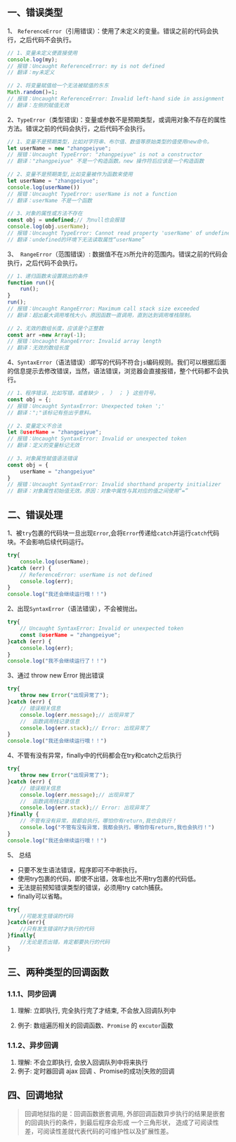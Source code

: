 ## 一、错误类型 

1、 `ReferenceError`（引用错误）：使用了未定义的变量。错误之前的代码会执行，之后代码不会执行。

```javascript
// 1、变量未定义便直接使用
console.log(my);
// 报错：Uncaught ReferenceError: my is not defined
// 翻译：my未定义
  
// 2、将变量赋值给一个无法被赋值的东东
Math.random()=1;
// 报错：Uncaught ReferenceError: Invalid left-hand side in assignment
// 翻译：左侧的赋值无效
```

2、`TypeError`（类型错误)：变量或参数不是预期类型，或调用对象不存在的属性方法。错误之前的代码会执行，之后代码不会执行。

```javascript
// 1、变量不是预期类型，比如对字符串、布尔值、数值等原始类型的值使用new命令。
let userName = new "zhangpeiyue";
// 报错：Uncaught TypeError: "zhangpeiyue" is not a constructor
// 翻译："zhangpeiyue" 不是一个构造函数。new 操作符后应该是一个构造函数
  
// 2、变量不是预期类型,比如变量被作为函数来使用
let userName = "zhangpeiyue";
console.log(userName())
// 报错：Uncaught TypeError: userName is not a function
// 翻译：userName 不是一个函数
  
// 3、对象的属性或方法不存在
const obj = undefined;// 为null也会报错
console.log(obj.userName);
// 报错：Uncaught TypeError: Cannot read property 'userName' of undefined
// 翻译：undefined的环境下无法读取属性“userName”
```

3、` RangeError`（范围错误）: 数据值不在`JS`所允许的范围内。错误之前的代码会执行，之后代码不会执行。

```javascript
// 1、递归函数未设置跳出的条件
function run(){
    run();
}
run();
// 报错：Uncaught RangeError: Maximum call stack size exceeded
// 翻译：超出最大调用堆栈大小。原因函数一直调用，直到达到调用堆栈限制。
  
// 2、无效的数组长度，应该是个正整数
const arr =new Array(-1);
// 报错：Uncaught RangeError: Invalid array length
// 翻译：无效的数组长度
```

4、`SyntaxError`（语法错误）:即写的代码不符合`js`编码规则。我们可以根据后面的信息提示去修改错误，当然，语法错误，浏览器会直接报错，整个代码都不会执行。

```javascript
// 1、程序错误，比如写错，或者缺少 ， ） ； } 这些符号。
const obj = {;
// 报错：Uncaught SyntaxError: Unexpected token ';'
// 翻译：";"该标记有些出乎意料。
  
// 2、变量定义不合法
let 8userName = "zhangpeiyue";
// 报错：Uncaught SyntaxError: Invalid or unexpected token
// 翻译：定义的变量标记无效
  
// 3、对象属性赋值语法错误
const obj = {
    userName = "zhangpeiyue"
}
// 报错：Uncaught SyntaxError: Invalid shorthand property initializer
// 翻译：对象属性初始值无效。原因：对象中属性与其对应的值之间使用“=”
```

## 二、错误处理

1、被`try`包裹的代码块一旦出现`Error`,会将`Error`传递给`catch`并运行`catch`代码块。不会影响后续代码运行。

```javascript
try{
    console.log(userName);
}catch (err) {
    // ReferenceError: userName is not defined
    console.log(err);
}
console.log("我还会继续运行哦！！")
```

2、出现`SyntaxError`（语法错误），不会被抛出。

```javascript
try{
    // Uncaught SyntaxError: Invalid or unexpected token
    const 8userName = "zhangpeiyue";
}catch (err) {
    console.log(err);
}
console.log("我不会继续运行了！！")
```

3、通过 throw new Error 抛出错误

```javascript
try{
    throw new Error("出现异常了");
}catch (err) {
    // 错误相关信息
    console.log(err.message);// 出现异常了
    //  函数调用栈记录信息
    console.log(err.stack);// Error: 出现异常了
}
console.log("我还会继续运行哦！！")
```

4、不管有没有异常，finally中的代码都会在try和catch之后执行

```javascript
try{
    throw new Error("出现异常了");
}catch (err) {
    // 错误相关信息
    console.log(err.message);// 出现异常了
    //  函数调用栈记录信息
    console.log(err.stack);// Error: 出现异常了
}finally {
    // 不管有没有异常，我都会执行。哪怕你有return,我也会执行！
    console.log("不管有没有异常，我都会执行。哪怕你有return,我也会执行！")
}
console.log("我还会继续运行哦！！")
```

5、 总结

* 只要不发生语法错误，程序即可不中断执行。
* 使用try包裹的代码，即使不出错，效率也比不用try包裹的代码低。
* 无法提前预知错误类型的错误，必须用try catch捕获。
* finally可以省略。

```javascript
try{
    //可能发生错误的代码
}catch(err){
    //只有发生错误时才执行的代码
}finally{
    //无论是否出错，肯定都要执行的代码
}
```

## 三、两种类型的回调函数

### 1.1.1、同步回调

1. 理解: 立即执行, 完全执行完了才结束, 不会放入回调队列中

2. 例子: 数组遍历相关的回调函数、`Promise` 的 `excutor`函数

### 1.1.2、异步回调

1. 理解: 不会立即执行, 会放入回调队列中将来执行
2. 例子: 定时器回调 ajax 回调 、Promise的成功|失败的回调

## 四、回调地狱

> 回调地狱指的是：回调函数嵌套调用, 外部回调函数异步执行的结果是嵌套的回调执行的条件，到最后程序会形成 一个三角形状， 造成了可阅读性差，可阅读性差就代表代码的可维护性以及扩展性差。 


